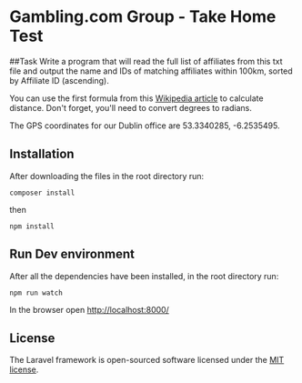 # Gambling.com Group - Take Home Test

##Task
Write a program that will read the full list of affiliates from this txt file and output the name and IDs of matching affiliates within 100km, sorted by Affiliate ID (ascending).

You can use the first formula from this [Wikipedia article](https://en.wikipedia.org/wiki/Great-circle_distance) to calculate distance. Don't forget, you'll need to convert degrees to radians.

The GPS coordinates for our Dublin office are 53.3340285, -6.2535495.

## Installation
After downloading the files in the root directory run:  

```
composer install
```  
then  

```
npm install
```
## Run Dev environment 
After all the dependencies have been installed, in the root directory run:
```npm
npm run watch
```  
In the browser open [http://localhost:8000/](http://localhost:8000/)


## License

The Laravel framework is open-sourced software licensed under the [MIT license](https://opensource.org/licenses/MIT).
